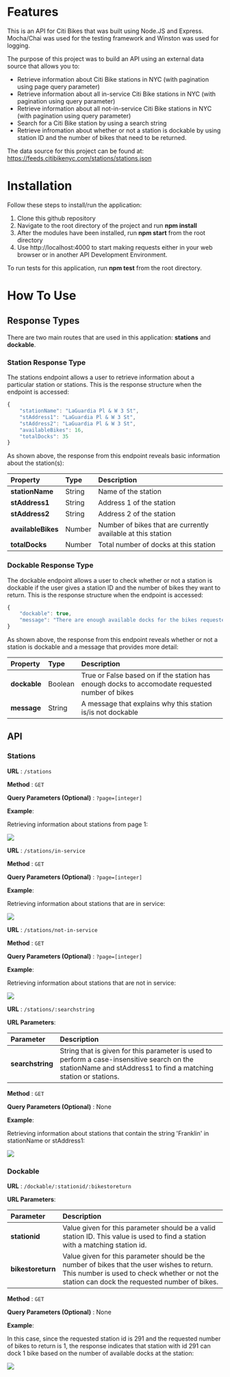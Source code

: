 # Features
This is an API for Citi Bikes that was built using Node.JS and Express. Mocha/Chai was used for the testing framework and Winston was used for logging.

The purpose of this project was to build an API using an external data source that allows you to:  

- Retrieve information about Citi Bike stations in NYC (with pagination using page query parameter)
- Retrieve information about all in-service Citi Bike stations in NYC (with pagination using query parameter)
- Retrieve information about all not-in-service Citi Bike stations in NYC (with pagination using query parameter)
- Search for a Citi Bike station by using a search string
- Retrieve infromation about whether or not a station is dockable by using station ID and the number of bikes that need to be returned.

The data source for this project can be found at: https://feeds.citibikenyc.com/stations/stations.json

# Installation

Follow these steps to install/run the application: 

1. Clone this github repository
2. Navigate to the root directory of the project and run **npm install**
3. After the modules have been installed, run **npm start** from the root directory
4. Use http://localhost:4000 to start making requests either in your web browser or in another API Development Environment.

To run tests for this application, run **npm test** from the root directory.

# How To Use

## Response Types
There are two main routes that are used in this application: **stations** and **dockable**. 

### Station Response Type
The stations endpoint allows a user to retrieve information about a particular station or stations. This is the response structure when the endpoint is accessed:

```js
{
    "stationName": "LaGuardia Pl & W 3 St",
    "stAddress1": "LaGuardia Pl & W 3 St",
    "stAddress2": "LaGuardia Pl & W 3 St",
    "availableBikes": 16,
    "totalDocks": 35
}
```
As shown above, the response from this endpoint reveals basic information about the station(s):

| Property | Type | Description |
|:---------|:-----|:------------|
| **stationName**   | String | Name of the station |
| **stAddress1** | String | Address 1 of the station |
| **stAddress2** | String | Address 2 of the station |
| **availableBikes** | Number | Number of bikes that are currently available at this station|
| **totalDocks** | Number | Total number of docks at this station|


### Dockable Response Type
The dockable endpoint allows a user to check whether or not a station is dockable if the user gives a station ID and the number of bikes they want to return. This is the response structure when the endpoint is accessed:

```js
{
    "dockable": true,
    "message": "There are enough available docks for the bikes requested."
}
```
As shown above, the response from this endpoint reveals whether or not a station is dockable and a message that provides more detail: 

| Property | Type | Description |
|:---------|:-----|:------------|
| **dockable**   | Boolean | True or False based on if the station has enough docks to accomodate requested number of bikes |
| **message** | String | A message that explains why this station is/is not dockable |



## API 

### Stations

**URL** : `/stations`

**Method** : `GET`

**Query Parameters (Optional)** : `?page=[integer]`

**Example**: 

Retrieving information about stations from page 1:

<img src = "images/getstations.png">


<br />


**URL** : `/stations/in-service`

**Method** : `GET`

**Query Parameters (Optional)** : `?page=[integer]`

**Example**: 

Retrieving information about stations that are in service:

<img src = "images/getstationsinservice.png">

<br />

**URL** : `/stations/not-in-service`

**Method** : `GET`

**Query Parameters (Optional)** : `?page=[integer]`

**Example**: 

Retrieving information about stations that are not in service:

<img src = "images/getstationsnotinservice.png">

<br />


**URL** : `/stations/:searchstring`

**URL Parameters**: 

| Parameter | Description
|:---------|:-----
| **searchstring**| String that is given for this parameter is used to perform a case-insensitive search on the stationName and stAddress1 to find a matching station or stations.  

**Method** : `GET`

**Query Parameters (Optional)** : None

**Example**: 

Retrieving information about stations that contain the string 'Franklin' in stationName or stAddress1:

<img src = "images/getstationssearchstring.png">


### Dockable

**URL** : `/dockable/:stationid/:bikestoreturn`

**URL Parameters**: 

| Parameter | Description
|:---------|:-----
| **stationid**| Value given for this parameter should be a valid station ID. This value is used to find a station with a matching station id.
| **bikestoreturn**| Value given for this parameter should be the number of bikes that the user wishes to return. This number is used to check whether or not the station can dock the requested number of bikes.

**Method** : `GET`

**Query Parameters (Optional)** : None

**Example**: 

 In this case, since the requested station id is 291 and the requested number of bikes to return is 1, the response indicates that station with id 291 can dock 1 bike based on the number of available docks at the station:

<img src = "images/getdockable.png">